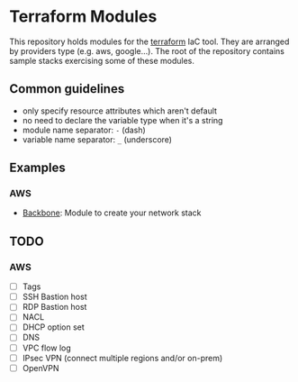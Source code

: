 # Terraform Modules

This repository holds modules for the [terraform](https://www.terraform.io) IaC
tool. They are arranged by providers type (e.g. aws, google...). The root of the
repository contains sample stacks exercising some of these modules.

## Common guidelines

* only specify resource attributes which aren't default
* no need to declare the variable type when it's a string
* module name separator: `-` (dash)
* variable name separator: `_` (underscore)

## Examples

### AWS

* [Backbone](examples/aws/backbone/README.md): Module to create your network stack

## TODO

### AWS

- [ ] Tags
- [ ] SSH Bastion host
- [ ] RDP Bastion host
- [ ] NACL
- [ ] DHCP option set
- [ ] DNS
- [ ] VPC flow log
- [ ] IPsec VPN (connect multiple regions and/or on-prem)
- [ ] OpenVPN
